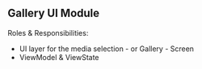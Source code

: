 
## Gallery UI Module

Roles & Responsibilities:

- UI layer for the media selection - or Gallery - Screen
- ViewModel & ViewState
